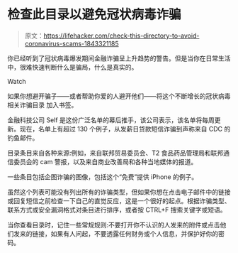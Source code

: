# 检查此目录以避免冠状病毒诈骗

> 原文：<https://lifehacker.com/check-this-directory-to-avoid-coronavirus-scams-1843321185>

你已经听到了冠状病毒爆发期间金融诈骗呈上升趋势的警告。但是当你在日常生活中，很难快速判断什么是骗局，什么是真实的。

Watch

如果你想避开骗子——或者帮助你爱的人避开他们——将这个不断增长的冠状病毒相关诈骗目录 加入书签。

金融科技公司 Self 是这份广泛名单的幕后推手，该公司表示，该名单将每周更新。现在，名单上有超过 130 个例子，从发薪日贷款短信诈骗到声称来自 CDC 的钓鱼邮件。

目录条目来自各种来源:例如，来自联邦贸易委员会、T2 食品药品管理局和联邦通信委员会的 cam 警报，以及来自商业改善局和各种当地媒体的报道。

一些条目包括企图诈骗的图像，包括这个“免费”提供 iPhone 的例子。

虽然这个列表可能没有列出所有的诈骗类型，但如果你想在点击电子邮件中的链接或回复短信之前检查一下自己的直觉反应，这是一个很好的起点。根据诈骗类型、联系方式或安全漏洞格式对条目进行排序，或者按 CTRL+F 搜索关键字或短语。

当你查看目录时，记住一些常规规则:不要打开你不认识的人发来的附件或点击他们发来的链接，如果有人问起，不要透露任何财务或个人信息，并保护好你的密码。